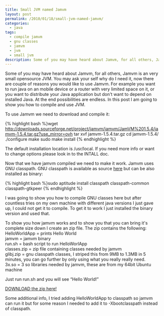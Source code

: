 ```yaml
---
title: Small JVM named Jamvm
layout: post
permalink: /2010/01/18/small-jvm-named-jamvm/
categories:
  - java
tags:
  - compile jamvm
  - gnu classes
  - jamvm
  - jvm
  - small jvm
description: Some of you may have heard about Jamvm, for all others, Jamvm is an very small opensource JVM. You may ask your self why do I need it, now there are couple of reasons you would like to use Jamvm.
---
```

Some of you may have heard about Jamvm, for all others, Jamvm is an very small opensource JVM. You may ask your self why do I need it, now there are couple of reasons you would like to use Jamvm. For example you want to run java on an mobile device or a router with very limited space on it, or you want to distribute your Java application but don't want to depend on installed Java. At the end possibilities are endless. In this post I am going to show you how to compile and use JVM. 

To use Jamvm we need to download and compile it:

{% highlight bash %}wget http://downloads.sourceforge.net/project/jamvm/jamvm/JamVM%201.5.4/jamvm-1.5.4.tar.gz?use_mirror=ovh
tar xvf jamvm-1.5.4.tar.gz
cd jamvm-1.5.4/
./configure
make
sudo make install
{% endhighlight %}

The default installation location is /usr/local. If you need more info or want to change options please look in to the INTALL doc.

Now that we have jamvm compiled we need to make it work. Jamvm uses GNU classpath. GNU classpath is available as source [here][1] but can be also installed as binary:

{% highlight bash %}sudo aptitude install classpath classpath-common classpath-gtkpeer
{% endhighlight %}

I was going to show you how to compile GNU classes here but after countless tries on my own machine with different java versions I just gave up, I could not get it to compile. To get it to work I just installed the binary version and used that.

To show you how jamvm works and to show you that you can bring it's complete size down I create an zip file. The zip contains the following:  
HelloWorldApp = prints Hello World  
jamvm = jamvm binary  
run.sh = bash script to run HelloWorlApp  
classes.zip = zip file containing classes needed by jamvm  
glibj.zip = gnu classpath classes, I striped this from 9MB to 1.3MB in 5 minutes, you can go further by only using what you really really need.  
3x.so = 3 so libraries needed by jamvm, these are from my 64bit Ubuntu machine

Just run run.sh and you will see “Hello World!”

[DOWNLOAD the zip here! ][2]

Some additional info, I tried adding HelloWorldApp to classpath so jamvm can run it but for some reason I needed to add it to -Xbootclasspath instead of classpath.

 [1]: http://www.gnu.org/software/classpath/downloads/downloads.html
 [2]: http://files.coralic.nl/jamvm.zip